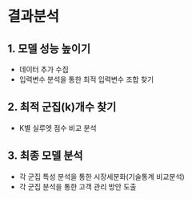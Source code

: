 # 결과분석

## 1. 모델 성능 높이기
   - 데이터 추가 수집
   - 입력변수 분석을 통한 최적 입력변수 조합 찾기
  
## 2. 최적 군집(k)개수 찾기
   - K별 실루엣 점수 비교 분석

## 3. 최종 모델 분석
   - 각 군집 특성 분석을 통한 시장세분화(기술통계  비교분석)
   - 각 군집 분석을 통한 고객 관리 방안 도출
